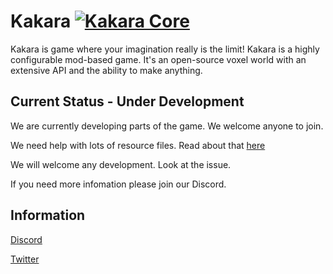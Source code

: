 # Kakara [![Kakara Core](https://cmb.potatocorp.dev/kakara/org.kakara.core/common/badge.png)](https://cmb.potatocorp.dev/)
Kakara is game where your imagination really is the limit! Kakara is a highly configurable mod-based game. It's an open-source voxel world with an extensive API and the ability to make anything.
## Current Status - Under Development
We are currently developing parts of the game. We welcome anyone to join. 

We need help with lots of resource files. Read about that [here](https://github.com/kakaragame/KVanilla/issues/3) 

We will welcome any development. Look at the issue. 

If you need more infomation please join our Discord. 
## Information
[Discord](https://discord.com/invite/GYAdsGY)

[Twitter](https://twitter.com/kakaragame)

